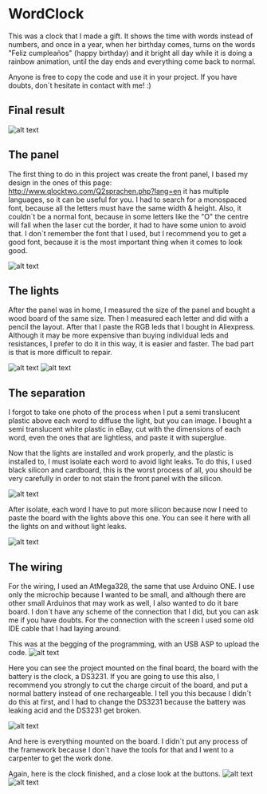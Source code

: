 # WordClock
This was a clock that I made a gift. It shows the time with words instead of numbers, and once in a year, when her birthday comes, turns on the words "Feliz cumpleaños" (happy birthday) and it bright all day while it is doing a rainbow animation, until the day ends and everything come back to normal.

Anyone is free to copy the code and use it in your project. If you have doubts, don´t hesitate in contact with me! :)

## Final result
![alt text](https://github.com/sergio73/WordClock/blob/master/Images/WP_20160220_20_21_15_Pro.jpg)




## The panel
The first thing to do in this project was create the front panel, I based my design in the ones of this page: http://www.qlocktwo.com/Q2sprachen.php?lang=en it has multiple languages, so it can be useful for you.
I had to search for a monospaced font, because all the letters must have the same width & height. Also, it couldn´t be a normal font, because in some letters like the "O" the centre will fall when the laser cut the border, it had to have some union to avoid that. I don´t remember the font that I used, but I recommend you to get a good font, because it is the most important thing when it comes to look good.

![alt text](https://github.com/sergio73/WordClock/blob/master/Images/IMG-20160112-WA0001.jpg)

## The lights
After the panel was in home, I measured the size of the panel and bought a wood board of the same size. Then I measured each letter and did with a pencil the layout. After that I paste the RGB leds that I bought in Aliexpress. Although it may be more expensive than buying individual leds and resistances, I prefer to do it in this way, it is easier and faster. The bad part is that is more difficult to repair.

![alt text](https://github.com/sergio73/WordClock/blob/master/Images/IMG-20160123-WA0003.jpg)
![alt text](https://github.com/sergio73/WordClock/blob/master/Images/IMG-20160123-WA0005.jpg)

## The separation
I forgot to take one photo of the process when I put a semi translucent plastic above each word to diffuse the light, but you can image. I bought a semi translucent white plastic in eBay, cut with the dimensions of each word, even the ones that are lightless, and paste it  with superglue.

Now that the lights are installed and work properly, and the plastic is installed to, I must isolate each word to avoid light leaks. To do this, I used black silicon and cardboard, this is the worst process of all, you should be very carefully in order to not stain the front panel with the silicon.

![alt text](https://github.com/sergio73/WordClock/blob/master/Images/IMG-20160117-WA0001.jpg)

After isolate, each word I have to put more silicon because now I need to paste the board with the lights above this one.
You can see it here with all the lights on and without light leaks. 

![alt text](https://github.com/sergio73/WordClock/blob/master/Images/WP_20160123_19_05_47_Pro.jpg)

## The wiring
For the wiring, I used an AtMega328, the same that use Arduino ONE. I use only the microchip because I wanted to be small, and although there are other small Arduinos that may work as well, I also wanted to do it bare board. I don´t have any scheme of the connection that I did, but you can ask me if you have doubts. For the connection with the screen I used some old IDE cable that I had laying around.

This was at the begging of the programming, with an USB ASP to upload the code.
![alt text](https://github.com/sergio73/WordClock/blob/master/Images/IMG-20160129-WA0005.jpg)

Here you can see the project mounted on the final board, the board with the battery is the clock, a DS3231. If you are going to use this also, I recommend you strongly to cut the charge circuit of the board, and put a normal battery instead of one rechargeable. I tell you this because I didn´t do this at first, and I had to change the DS3231 because the battery was leaking acid and the DS3231 get broken.

![alt text](https://github.com/sergio73/WordClock/blob/master/Images/IMG-20160213-WA0001.jpg)

And here is everything mounted on the board. I didn´t put any process of the framework because I don´t have the tools for that and I went to a carpenter to get the work done.

Again, here is the clock finished, and a close look at the buttons.
![alt text](https://github.com/sergio73/WordClock/blob/master/Images/WP_20160220_20_21_15_Pro.jpg)
![alt text](https://github.com/sergio73/WordClock/blob/master/Images/IMG-20160220-WA0001.jpg)

